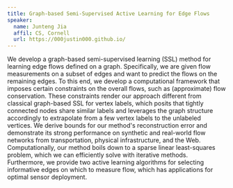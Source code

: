 ```yaml
---
title: Graph-based Semi-Supervised Active Learning for Edge Flows
speaker:
  name: Junteng Jia
  affil: CS, Cornell
  url: https://000justin000.github.io/
---
```


We develop a graph-based semi-supervised learning (SSL) method for learning edge flows defined on a graph. Specifically, we are given flow measurements on a subset of edges and want to predict the flows on the remaining edges. To this end, we develop a computational framework that imposes certain constraints on the overall flows, such as (approximate) flow conservation. These constraints render our approach different from classical graph-based SSL for vertex labels, which posits that tightly connected nodes share similar labels and leverages the graph structure accordingly to extrapolate from a few vertex labels to the unlabeled vertices. We derive bounds for our method's reconstruction error and demonstrate its strong performance on synthetic and real-world flow networks from transportation, physical infrastructure, and the Web. Computationally, our method boils down to a sparse linear least-squares problem, which we can efficiently solve with iterative methods. Furthermore, we provide two active learning algorithms for selecting informative edges on which to measure flow, which has applications for optimal sensor deployment.